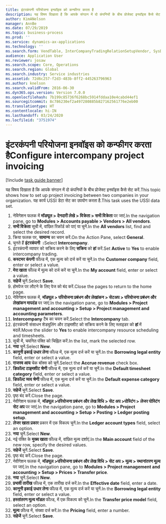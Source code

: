 ```yaml
---
title: इंटरकंपनी परियोजना इनवॉइस को कन्फीगर करता है
description: यह विषय दिखाता है कि आपके संगठन में दो कंपनियों के बीच प्रोजेक्ट इनवॉइस कैसे सेट करें.
author: KimANelson
manager: AnnBe
ms.date: 07/29/2019
ms.topic: business-process
ms.prod: ''
ms.service: dynamics-ax-applications
ms.technology: ''
ms.search.form: VendTable, InterCompanyTradingRelationSetupVendor, SysDataAreaSelectLookup, ProjParameters, ProjPosting, ProjTransferPrice
audience: Application User
ms.reviewer: josaw
ms.search.scope: Core, Operations
ms.search.region: Global
ms.search.industry: Service industries
ms.assetid: 72d6c257-f2d3-483b-8ff2-445263796963
ms.author: knelson
ms.search.validFrom: 2016-06-30
ms.dyn365.ops.version: Version 7.0.0
ms.openlocfilehash: 7b199c85736f6268bc5914fddaa10e4cabd44ef1
ms.sourcegitcommit: 8c786230ef2a497280885b827162561776e2eb00
ms.translationtype: HT
ms.contentlocale: hi-IN
ms.lasthandoff: 03/24/2020
ms.locfileid: "3751974"
---
```

# <a name="configure-intercompany-project-invoicing"></a><span data-ttu-id="eb8aa-103">इंटरकंपनी परियोजना इनवॉइस को कन्फीगर करता है</span><span class="sxs-lookup"><span data-stu-id="eb8aa-103">Configure intercompany project invoicing</span></span>

[!include [task guide banner](../../includes/task-guide-banner.md)]

<span data-ttu-id="eb8aa-104">यह विषय दिखाता है कि आपके संगठन में दो कंपनियों के बीच प्रोजेक्ट इनवॉइस कैसे सेट करें.</span><span class="sxs-lookup"><span data-stu-id="eb8aa-104">This topic shows how to set up project invoicing between two companies in your organization.</span></span> <span data-ttu-id="eb8aa-105">यह कार्य USSI डेटा सेट का उपयोग करता है.</span><span class="sxs-lookup"><span data-stu-id="eb8aa-105">This task uses the USSI data set.</span></span>

1. <span data-ttu-id="eb8aa-106">नेविगेशन फलक में **मॉड्यूल > देनदारी लेखे > विक्रेता > सभी विक्रेता** पर जाएं.</span><span class="sxs-lookup"><span data-stu-id="eb8aa-106">In the navigation pane, go to **Modules > Accounts payable > Vendors > All vendors**.</span></span>
2. <span data-ttu-id="eb8aa-107">**सभी विक्रेता** सूची में, वांछित रिकॉर्ड को पाएं या चुनें.</span><span class="sxs-lookup"><span data-stu-id="eb8aa-107">In the **All vendors** list, find and select the desired record.</span></span>
3. <span data-ttu-id="eb8aa-108">क्रिया फलक पर, **सामान्य** का चयन करें.</span><span class="sxs-lookup"><span data-stu-id="eb8aa-108">On the Action Pane, select **General**.</span></span>
4. <span data-ttu-id="eb8aa-109">चुनते हैं **इंटरकंपनी** ।</span><span class="sxs-lookup"><span data-stu-id="eb8aa-109">Select **Intercompany**.</span></span>
5. <span data-ttu-id="eb8aa-110">इंटरकंपनी व्यापार को सक्रिय करने के लिए **सक्रिय** को **हां** करें.</span><span class="sxs-lookup"><span data-stu-id="eb8aa-110">Set **Active** to **Yes** to enable intercompany trading.</span></span>
6. <span data-ttu-id="eb8aa-111">**कस्टमर कंपनी** फील्ड में, एक मूल्य को दर्ज करें या चुनें.</span><span class="sxs-lookup"><span data-stu-id="eb8aa-111">In the **Customer company** field, enter or select a value.</span></span>
7. <span data-ttu-id="eb8aa-112">**मेरा खाता** फील्ड में मूल्य को दर्ज करें या चुनें.</span><span class="sxs-lookup"><span data-stu-id="eb8aa-112">In the **My account** field, enter or select a value.</span></span>
8. <span data-ttu-id="eb8aa-113">**सहेजें** चुनें.</span><span class="sxs-lookup"><span data-stu-id="eb8aa-113">Select **Save**.</span></span>
9. <span data-ttu-id="eb8aa-114">होमपेज पर लौटने के लिए पेज को बंद करें.</span><span class="sxs-lookup"><span data-stu-id="eb8aa-114">Close the pages to return to the home page.</span></span>
10. <span data-ttu-id="eb8aa-115">नेविगेशन फलक में, **मॉड्यूल > परियोजना प्रबंधन और लेखांकन > सेटअप > परियोजना प्रबंधन और लेखांकन मापदंड** पर जाएं.</span><span class="sxs-lookup"><span data-stu-id="eb8aa-115">In the navigation pane, go to **Modules > Project management and accounting > Setup > Project management and accounting parameters**.</span></span>
11. <span data-ttu-id="eb8aa-116">**Intercompany** टैब का चयन करें.</span><span class="sxs-lookup"><span data-stu-id="eb8aa-116">Select the **Intercompany** tab.</span></span>
12. <span data-ttu-id="eb8aa-117">इंटरकंपनी संसाधन शेड्युलिंग और टाइमशीट को सक्रिय करने के लिए स्लाइडर को **हां** में बदलें.</span><span class="sxs-lookup"><span data-stu-id="eb8aa-117">Move the slider to **Yes** to enable intercompany resource scheduling and timesheets.</span></span>
13. <span data-ttu-id="eb8aa-118">सूची में, चयनित पंक्ति को चिह्नित करें.</span><span class="sxs-lookup"><span data-stu-id="eb8aa-118">In the list, mark the selected row.</span></span>
14. <span data-ttu-id="eb8aa-119">**नया** चुनें.</span><span class="sxs-lookup"><span data-stu-id="eb8aa-119">Select **New**.</span></span>
15. <span data-ttu-id="eb8aa-120">**कानूनी इकाई उधार लेना** फील्ड में, एक मूल्य दर्ज करें या चुनें.</span><span class="sxs-lookup"><span data-stu-id="eb8aa-120">In the **Borrowing legal entity** field, enter or select a value.</span></span>
16. <span data-ttu-id="eb8aa-121">**राजस्व आय** चेक बॉक्स को चुनें.</span><span class="sxs-lookup"><span data-stu-id="eb8aa-121">Select the **Accrue revenue** check box.</span></span>
17. <span data-ttu-id="eb8aa-122">**डिफॉल्ट टाइमशीट श्रेणी** फील्ड में, एक मूल्य दर्ज करें या चुनें.</span><span class="sxs-lookup"><span data-stu-id="eb8aa-122">In the **Default timesheet category** field, enter or select a value.</span></span>
18. <span data-ttu-id="eb8aa-123">**डिफॉल्ट व्यय श्रेणी** फील्ड में, एक मूल्य दर्ज करें या चुनें.</span><span class="sxs-lookup"><span data-stu-id="eb8aa-123">In the **Default expense category** field, enter or select a value.</span></span>
19. <span data-ttu-id="eb8aa-124">**सहेजें** चुनें.</span><span class="sxs-lookup"><span data-stu-id="eb8aa-124">Select **Save**.</span></span>
20. <span data-ttu-id="eb8aa-125">पृष्ठ बंद करें.</span><span class="sxs-lookup"><span data-stu-id="eb8aa-125">Close the page.</span></span>
21. <span data-ttu-id="eb8aa-126">नेवीगेशन फलक में, **मॉड्यूल >परियोजना प्रबंधन और लेख विधि > सेट अप >पोस्टिंग > लेजर पोस्टिंग सेट अप** पर जाएं.</span><span class="sxs-lookup"><span data-stu-id="eb8aa-126">In the navigation pane, go to **Modules > Project management and accounting > Setup > Posting > Ledger posting setup**.</span></span>
22. <span data-ttu-id="eb8aa-127">**लेजर खाता प्रकार** प्रकार में एक विकल्प चुनें.</span><span class="sxs-lookup"><span data-stu-id="eb8aa-127">In the **Ledger account types** field, select an option.</span></span>
23. <span data-ttu-id="eb8aa-128">**नया** चुनें.</span><span class="sxs-lookup"><span data-stu-id="eb8aa-128">Select **New**.</span></span>
24. <span data-ttu-id="eb8aa-129">नई पंक्ति के **मुख्य खाता** फील्ड में, वांछित मूल्य दर्शाएं.</span><span class="sxs-lookup"><span data-stu-id="eb8aa-129">In the **Main account** field of the new row, specify the desired values.</span></span>
25. <span data-ttu-id="eb8aa-130">**सहेजें** चुनें.</span><span class="sxs-lookup"><span data-stu-id="eb8aa-130">Select **Save**.</span></span>
26. <span data-ttu-id="eb8aa-131">पृष्ठ बंद करें.</span><span class="sxs-lookup"><span data-stu-id="eb8aa-131">Close the page.</span></span>
27. <span data-ttu-id="eb8aa-132">नेवीगेशन फलक में, **मॉड्यूल >परियोजना प्रबंधन और लेख विधि > सेट अप > मूल्य > स्थानांतरण मूल्य** पर जाएं.</span><span class="sxs-lookup"><span data-stu-id="eb8aa-132">In the navigation pane, go to **Modules > Project management and accounting > Setup > Prices > Transfer price**.</span></span>
28. <span data-ttu-id="eb8aa-133">**नया** चुनें.</span><span class="sxs-lookup"><span data-stu-id="eb8aa-133">Select **New**.</span></span>
29. <span data-ttu-id="eb8aa-134">**प्रभावी तारीख** फील्ड में, एक तारीख दर्ज करें.</span><span class="sxs-lookup"><span data-stu-id="eb8aa-134">In the **Effective date** field, enter a date.</span></span>
30. <span data-ttu-id="eb8aa-135">**कानूनी इकाई उधार लेना** फील्ड में, एक मूल्य दर्ज करें या चुनें.</span><span class="sxs-lookup"><span data-stu-id="eb8aa-135">In the **Borrowing legal entity** field, enter or select a value.</span></span>
31. <span data-ttu-id="eb8aa-136">**हस्तांतरण मूल्य मॉडल** फील्ड, में एक विकल्प को चुनें.</span><span class="sxs-lookup"><span data-stu-id="eb8aa-136">In the **Transfer price model** field, select an option.</span></span>
32. <span data-ttu-id="eb8aa-137">**मूल्य** फ़ील्ड में, संख्या दर्ज करें.</span><span class="sxs-lookup"><span data-stu-id="eb8aa-137">In the **Pricing** field, enter a number.</span></span>
33. <span data-ttu-id="eb8aa-138">**सहेजें** चुनें.</span><span class="sxs-lookup"><span data-stu-id="eb8aa-138">Select **Save**.</span></span>

